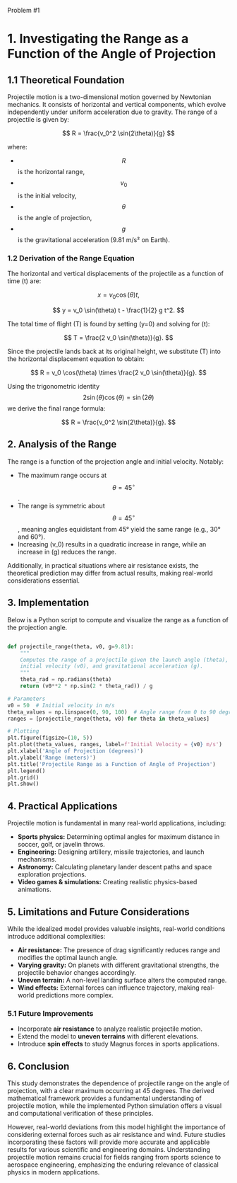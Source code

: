 Problem #1

# 1. Investigating the Range as a Function of the Angle of Projection

## 1.1 Theoretical Foundation

Projectile motion is a two-dimensional motion governed by Newtonian mechanics. It consists of horizontal and vertical components, which evolve independently under uniform acceleration due to gravity. The range of a projectile is given by:

$$
R = \frac{v_0^2 \sin(2\theta)}{g}
$$

where:
- $$ R $$
 is the horizontal range,
- $$ v_0 $$
is the initial velocity,
- $$ \theta $$ 
is the angle of projection,
- $$ g $$
 is the gravitational acceleration (9.81 m/s² on Earth).

### 1.2 Derivation of the Range Equation

The horizontal and vertical displacements of the projectile as a function of time \(t\) are:

$$
 x = v_0 \cos(\theta) t,
$$


$$
 y = v_0 \sin(\theta) t - \frac{1}{2} g t^2.
$$

The total time of flight \(T\) is found by setting \(y=0\) and solving for \(t\):

$$
T = \frac{2 v_0 \sin(\theta)}{g}.
$$

Since the projectile lands back at its original height, we substitute \(T\) into the horizontal displacement equation to obtain:

$$
R = v_0 \cos(\theta) \times \frac{2 v_0 \sin(\theta)}{g}.
$$

Using the trigonometric identity 
$$ 2 \sin(\theta) \cos(\theta) = \sin(2\theta) $$ 
 we derive the final range formula:

$$
R = \frac{v_0^2 \sin(2\theta)}{g}.
$$

## 2. Analysis of the Range

The range is a function of the projection angle and initial velocity. Notably:
- The maximum range occurs at 
$$ \theta = 45^\circ $$.
- The range is symmetric about 
$$ \theta = 45^\circ $$, meaning angles equidistant from 45° yield the same range (e.g., 30° and 60°).
- Increasing \(v_0\) results in a quadratic increase in range, while an increase in \(g\) reduces the range.

Additionally, in practical situations where air resistance exists, the theoretical prediction may differ from actual results, making real-world considerations essential.

## 3. Implementation

Below is a Python script to compute and visualize the range as a function of the projection angle.

```python

def projectile_range(theta, v0, g=9.81):
    """
    Computes the range of a projectile given the launch angle (theta),
    initial velocity (v0), and gravitational acceleration (g).
    """
    theta_rad = np.radians(theta)
    return (v0**2 * np.sin(2 * theta_rad)) / g

# Parameters
v0 = 50  # Initial velocity in m/s
theta_values = np.linspace(0, 90, 100)  # Angle range from 0 to 90 degrees
ranges = [projectile_range(theta, v0) for theta in theta_values]

# Plotting
plt.figure(figsize=(10, 5))
plt.plot(theta_values, ranges, label=f'Initial Velocity = {v0} m/s')
plt.xlabel('Angle of Projection (degrees)')
plt.ylabel('Range (meters)')
plt.title('Projectile Range as a Function of Angle of Projection')
plt.legend()
plt.grid()
plt.show()
```
## 4.  Practical Applications

Projectile motion is fundamental in many real-world applications, including:
- **Sports physics:** Determining optimal angles for maximum distance in soccer, golf, or javelin throws.
- **Engineering:** Designing artillery, missile trajectories, and launch mechanisms.
- **Astronomy:** Calculating planetary lander descent paths and space exploration projections.
- **Video games & simulations:** Creating realistic physics-based animations.

## 5. Limitations and Future Considerations

While the idealized model provides valuable insights, real-world conditions introduce additional complexities:
- **Air resistance:** The presence of drag significantly reduces range and modifies the optimal launch angle.
- **Varying gravity:** On planets with different gravitational strengths, the projectile behavior changes accordingly.
- **Uneven terrain:** A non-level landing surface alters the computed range.
- **Wind effects:** External forces can influence trajectory, making real-world predictions more complex.

### 5.1  Future Improvements
- Incorporate **air resistance** to analyze realistic projectile motion.
- Extend the model to **uneven terrains** with different elevations.
- Introduce **spin effects** to study Magnus forces in sports applications.

## 6. Conclusion

This study demonstrates the dependence of projectile range on the angle of projection, with a clear maximum occurring at 45 degrees. The derived mathematical framework provides a fundamental understanding of projectile motion, while the implemented Python simulation offers a visual and computational verification of these principles. 

However, real-world deviations from this model highlight the importance of considering external forces such as air resistance and wind. Future studies incorporating these factors will provide more accurate and applicable results for various scientific and engineering domains. Understanding projectile motion remains crucial for fields ranging from sports science to aerospace engineering, emphasizing the enduring relevance of classical physics in modern applications.
